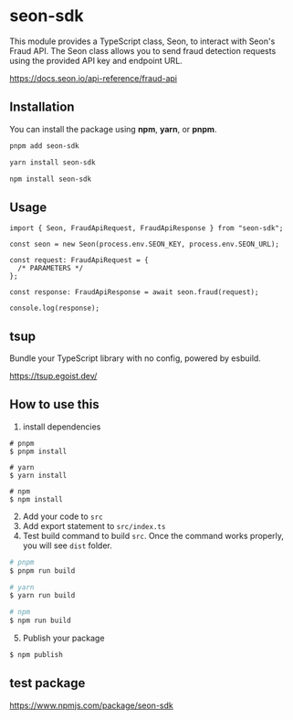 # **seon-sdk**

This module provides a TypeScript class, Seon, to interact with Seon's Fraud API. The Seon class allows you to send fraud detection requests using the provided API key and endpoint URL.

https://docs.seon.io/api-reference/fraud-api

## Installation

You can install the package using **npm**, **yarn**, or **pnpm**.

```bash
pnpm add seon-sdk

yarn install seon-sdk

npm install seon-sdk
```

## Usage

```tsx
import { Seon, FraudApiRequest, FraudApiResponse } from "seon-sdk";

const seon = new Seon(process.env.SEON_KEY, process.env.SEON_URL);

const request: FraudApiRequest = {
  /* PARAMETERS */
};

const response: FraudApiResponse = await seon.fraud(request);

console.log(response);
```

## tsup

Bundle your TypeScript library with no config, powered by esbuild.

https://tsup.egoist.dev/

## How to use this

1. install dependencies

```
# pnpm
$ pnpm install

# yarn
$ yarn install

# npm
$ npm install
```

2. Add your code to `src`
3. Add export statement to `src/index.ts`
4. Test build command to build `src`.
   Once the command works properly, you will see `dist` folder.

```zsh
# pnpm
$ pnpm run build

# yarn
$ yarn run build

# npm
$ npm run build
```

5. Publish your package

```zsh
$ npm publish
```

## test package

https://www.npmjs.com/package/seon-sdk
